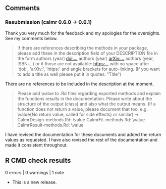 ## Comments

### Resubmission (calmr 0.6.0 -> 0.6.1)

Thank you very much for the feedback and my apologies for the oversights. See my comments below.

>If there are references describing the methods in your package, please add these in the description field of your DESCRIPTION file in the form authors (year) <doi:...> authors (year) <arXiv:...> authors (year, ISBN:...) or if those are not available: <https:...> with no space after 'doi:', 'arXiv:', 'https:' and angle brackets for auto-linking. (If you want to add a title as well please put it in
quotes: "Title")

There are no references to be included in the description at the moment.

>Please add \value to .Rd files regarding exported methods and explain the functions results in the documentation. Please write about the structure of the output (class) and also what the output means. (If a function does not return a value, please document that too, e.g.
\value{No return value, called for side effects} or similar)
-> CalmrDesign-methods.Rd: \value
      CalmrFit-methods.Rd: \value
      CalmrResult-methods.Rd: \value

I have revised the documentation for these documents and added the return values as requested. I have also revised the rest of the documentation and made it consistent throughout.

## R CMD check results

0 errors | 0 warnings | 1 note

* This is a new release.